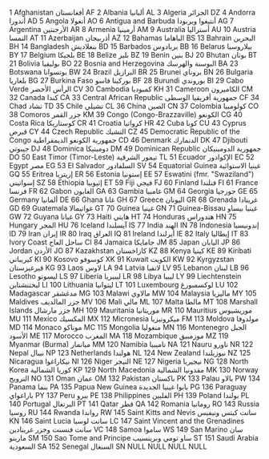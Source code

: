 1	Afghanistan	أفغانستان	AF
2	Albania	ألبانيا	AL
3	Algeria	الجزائر	DZ
4	Andorra	أندورا	AD
5	Angola	أنغولا	AO
6	Antigua and Barbuda	أنتيغوا وبربودا	AG
7	Argentina	الأرجنتين	AR
8	Armenia	أرمينيا	AM
9	Australia	أستراليا	AU
10	Austria	النمسا	AT
11	Azerbaijan	أذربيجان	AZ
12	Bahamas	الباهاما	BS
13	Bahrain	البحرين	BH
14	Bangladesh	بنغلاديش	BD
15	Barbados	بربادوس	BB
16	Belarus	بيلاروسيا	BY
17	Belgium	بلجيكا	BE
18	Belize	بليز	BZ
19	Benin	بنين	BJ
20	Bhutan	بوتان	BT
21	Bolivia	بوليفيا	BO
22	Bosnia and Herzegovina	البوسنة والهرسك	BA
23	Botswana	بوتسوانا	BW
24	Brazil	البرازيل	BR
25	Brunei	بروناي	BN
26	Bulgaria	بلغاريا	BG
27	Burkina Faso	بوركينا فاسو	BF
28	Burundi	بوروندي	BI
29	Cabo Verde	الرأس الأخضر	CV
30	Cambodia	كمبوديا	KH
31	Cameroon	الكاميرون	CM
32	Canada	كندا	CA
33	Central African Republic	جمهورية أفريقيا الوسطى	CF
34	Chad	تشاد	TD
35	Chile	تشيلي	CL
36	China	الصين	CN
37	Colombia	كولومبيا	CO
38	Comoros	جزر القمر	KM
39	Congo (Congo-Brazzaville)	الكونغو	CG
40	Costa Rica	كوستاريكا	CR
41	Croatia	كرواتيا	HR
42	Cuba	كوبا	CU
43	Cyprus	قبرص	CY
44	Czech Republic	التشيك	CZ
45	Democratic Republic of the Congo	جمهورية الكونغو الديمقراطية	CD
46	Denmark	الدنمارك	DK
47	Djibouti	جيبوتي	DJ
48	Dominica	دومينيكا	DM
49	Dominican Republic	جمهورية الدومينيكان	DO
50	East Timor (Timor-Leste)	تيمور الشرقية	TL
51	Ecuador	الإكوادور	EC
52	Egypt	مصر	EG
53	El Salvador	السلفادور	SV
54	Equatorial Guinea	غينيا الاستوائية	GQ
55	Eritrea	إريتريا	ER
56	Estonia	إستونيا	EE
57	Eswatini (fmr. "Swaziland")	إسواتيني	SZ
58	Ethiopia	إثيوبيا	ET
59	Fiji	فيجي	FJ
60	Finland	فنلندا	FI
61	France	فرنسا	FR
62	Gabon	الغابون	GA
63	Gambia	غامبيا	GM
64	Georgia	جورجيا	GE
65	Germany	ألمانيا	DE
66	Ghana	غانا	GH
67	Greece	اليونان	GR
68	Grenada	غرينادا	GD
69	Guatemala	غواتيمالا	GT
70	Guinea	غينيا	GN
71	Guinea-Bissau	غينيا بيساو	GW
72	Guyana	غيانا	GY
73	Haiti	هايتي	HT
74	Honduras	هندوراس	HN
75	Hungary	المجر	HU
76	Iceland	آيسلندا	IS
77	India	الهند	IN
78	Indonesia	إندونيسيا	ID
79	Iran	إيران	IR
80	Iraq	العراق	IQ
81	Ireland	أيرلندا	IE
82	Italy	إيطاليا	IT
83	Ivory Coast	ساحل العاج	CI
84	Jamaica	جامايكا	JM
85	Japan	اليابان	JP
86	Jordan	الأردن	JO
87	Kazakhstan	كازاخستان	KZ
88	Kenya	كينيا	KE
89	Kiribati	كيريباتي	KI
90	Kosovo	كوسوفو	XK
91	Kuwait	الكويت	KW
92	Kyrgyzstan	قيرغيزستان	KG
93	Laos	لاوس	LA
94	Latvia	لاتفيا	LV
95	Lebanon	لبنان	LB
96	Lesotho	ليسوتو	LS
97	Liberia	ليبيريا	LR
98	Libya	ليبيا	LY
99	Liechtenstein	ليختنشتاين	LI
100	Lithuania	ليتوانيا	LT
101	Luxembourg	لوكسمبورغ	LU
102	Madagascar	مدغشقر	MG
103	Malawi	مالاوي	MW
104	Malaysia	ماليزيا	MY
105	Maldives	جزر المالديف	MV
106	Mali	مالي	ML
107	Malta	مالطا	MT
108	Marshall Islands	جزر مارشال	MH
109	Mauritania	موريتانيا	MR
110	Mauritius	موريشيوس	MU
111	Mexico	المكسيك	MX
112	Micronesia	ميكرونيزيا	FM
113	Moldova	مولدوفا	MD
114	Monaco	موناكو	MC
115	Mongolia	منغوليا	MN
116	Montenegro	الجبل الأسود	ME
117	Morocco	المغرب	MA
118	Mozambique	موزمبيق	MZ
119	Myanmar (Burma)	ميانمار	MM
120	Namibia	ناميبيا	NA
121	Nauru	ناورو	NR
122	Nepal	نيبال	NP
123	Netherlands	هولندا	NL
124	New Zealand	نيوزيلندا	NZ
125	Nicaragua	نيكاراغوا	NI
126	Niger	النيجر	NE
127	Nigeria	نيجيريا	NG
128	North Korea	كوريا الشمالية	KP
129	North Macedonia	مقدونيا الشمالية	MK
130	Norway	النرويج	NO
131	Oman	عمان	OM
132	Pakistan	باكستان	PK
133	Palau	بالاو	PW
134	Panama	بنما	PA
135	Papua New Guinea	بابوا غينيا الجديدة	PG
136	Paraguay	باراغواي	PY
137	Peru	بيرو	PE
138	Philippines	الفلبين	PH
139	Poland	بولندا	PL
140	Portugal	البرتغال	PT
141	Qatar	قطر	QA
142	Romania	رومانيا	RO
143	Russia	روسيا	RU
144	Rwanda	رواندا	RW
145	Saint Kitts and Nevis	سانت كيتس ونيفيس	KN
146	Saint Lucia	سانت لوسيا	LC
147	Saint Vincent and the Grenadines	سانت فنسنت وجزر غرينادين	VC
148	Samoa	ساموا	WS
149	San Marino	سان مارينو	SM
150	Sao Tome and Principe	ساو تومي وبرينسيب	ST
151	Saudi Arabia	السعودية	SA
152	Senegal	السنغال	SN
NULL	NULL	NULL	NULL

